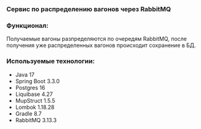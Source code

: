 ### Сервис по распределению вагонов через RabbitMQ
### Функционал:
Получаемые вагоны разпределяются по очередям RabbitMQ, после получения уже 
распределенных вагонов  происходит сохранение в БД.

### Используемые технологии:
- Java 17
- Spring Boot 3.3.0
- Postgres 16
- Liquibase 4.27
- MupStruct 1.5.5
- Lombok 1.18.28
- Gradle 8.7
- RabbitMQ 3.13.3


